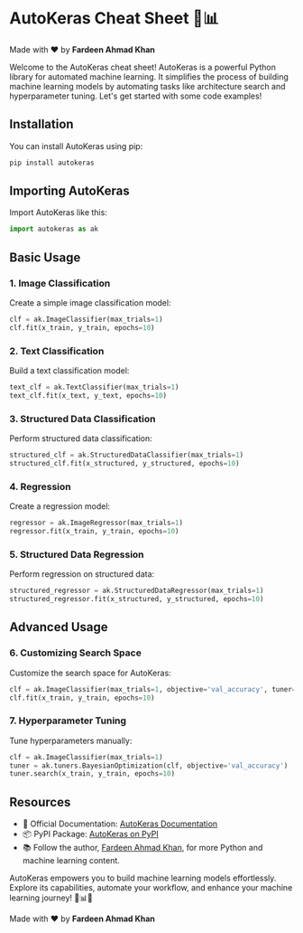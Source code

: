 # AutoKeras Cheat Sheet 🤖📊

Made with :heart: by **Fardeen Ahmad Khan**

Welcome to the AutoKeras cheat sheet! AutoKeras is a powerful Python library for automated machine learning. It simplifies the process of building machine learning models by automating tasks like architecture search and hyperparameter tuning. Let's get started with some code examples!

## Installation

You can install AutoKeras using pip:

```bash
pip install autokeras
```

## Importing AutoKeras

Import AutoKeras like this:

```python
import autokeras as ak
```

## Basic Usage

### 1. Image Classification

Create a simple image classification model:

```python
clf = ak.ImageClassifier(max_trials=1)
clf.fit(x_train, y_train, epochs=10)
```

### 2. Text Classification

Build a text classification model:

```python
text_clf = ak.TextClassifier(max_trials=1)
text_clf.fit(x_text, y_text, epochs=10)
```

### 3. Structured Data Classification

Perform structured data classification:

```python
structured_clf = ak.StructuredDataClassifier(max_trials=1)
structured_clf.fit(x_structured, y_structured, epochs=10)
```

### 4. Regression

Create a regression model:

```python
regressor = ak.ImageRegressor(max_trials=1)
regressor.fit(x_train, y_train, epochs=10)
```

### 5. Structured Data Regression

Perform regression on structured data:

```python
structured_regressor = ak.StructuredDataRegressor(max_trials=1)
structured_regressor.fit(x_structured, y_structured, epochs=10)
```

## Advanced Usage

### 6. Customizing Search Space

Customize the search space for AutoKeras:

```python
clf = ak.ImageClassifier(max_trials=1, objective='val_accuracy', tuner='random')
clf.fit(x_train, y_train, epochs=10)
```

### 7. Hyperparameter Tuning

Tune hyperparameters manually:

```python
clf = ak.ImageClassifier(max_trials=1)
tuner = ak.tuners.BayesianOptimization(clf, objective='val_accuracy')
tuner.search(x_train, y_train, epochs=10)
```

## Resources

- 📖 Official Documentation: [AutoKeras Documentation](https://autokeras.com)
- 📦 PyPI Package: [AutoKeras on PyPI](https://pypi.org/project/autokeras)
- 📚 Follow the author, [Fardeen Ahmad Khan](https://github.com/I-Fardeen), for more Python and machine learning content.

AutoKeras empowers you to build machine learning models effortlessly. Explore its capabilities, automate your workflow, and enhance your machine learning journey! 🤖📊🚀

Made with :heart: by **Fardeen Ahmad Khan**
